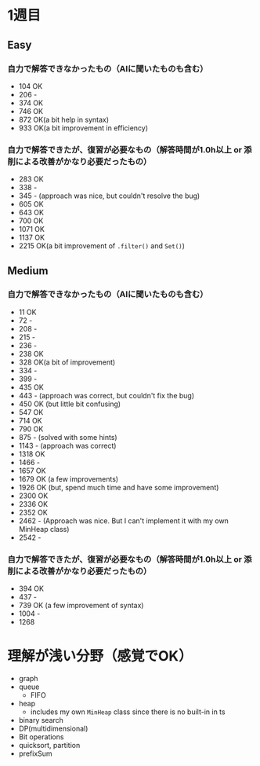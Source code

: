 # 1週目
## Easy
### 自力で解答できなかったもの（AIに聞いたものも含む）
- 104 OK
- 206 -
- 374 OK
- 746 OK
- 872 OK(a bit help in syntax)
- 933 OK(a bit improvement in efficiency)
### 自力で解答できたが、復習が必要なもの（解答時間が1.0h以上 or 添削による改善がかなり必要だったもの）
- 283 OK
- 338 -
- 345 - (approach was nice, but couldn't resolve the bug)
- 605 OK
- 643 OK
- 700 OK
- 1071 OK
- 1137 OK
- 2215 OK(a bit improvement of `.filter()` and `Set()`)

## Medium
### 自力で解答できなかったもの（AIに聞いたものも含む）
- 11 OK
- 72 -
- 208 -
- 215 - 
- 236 - 
- 238 OK
- 328 OK(a bit of improvement)
- 334 - 
- 399 - 
- 435 OK
- 443 - (approach was correct, but couldn't fix the bug)
- 450 OK (but little bit confusing)
- 547 OK
- 714 OK
- 790 OK
- 875 - (solved with some hints)
- 1143 - (approach was correct)
- 1318 OK
- 1466 -
- 1657 OK
- 1679 OK (a few improvements)
- 1926 OK (but, spend much time and have some improvement)
- 2300 OK
- 2336 OK
- 2352 OK
- 2462 - (Approach was nice. But I can't implement it with my own MinHeap class)
- 2542 -
### 自力で解答できたが、復習が必要なもの（解答時間が1.0h以上 or 添削による改善がかなり必要だったもの）
- 394 OK
- 437 -
- 739 OK (a few improvement of syntax)
- 1004 -
- 1268

# 理解が浅い分野（感覚でOK）
- graph
- queue
  - FIFO
- heap
  - includes my own `MinHeap` class since there is no built-in in ts
- binary search
- DP(multidimensional)
- Bit operations
- quicksort, partition
- prefixSum

